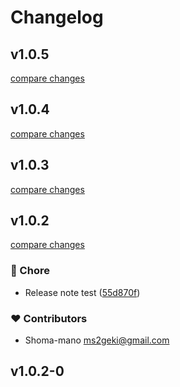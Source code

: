 # Changelog


## v1.0.5

[compare changes](https://github.com/shoma-mano/eas-config-ts/compare/v1.0.4...v1.0.5)

## v1.0.4

[compare changes](https://github.com/shoma-mano/eas-config-ts/compare/v1.0.3...v1.0.4)

## v1.0.3

[compare changes](https://github.com/shoma-mano/eas-config-ts/compare/v1.0.2...v1.0.3)

## v1.0.2

[compare changes](https://github.com/shoma-mano/eas-config-ts/compare/v1.0.2-0...v1.0.2)

### 🏡 Chore

- Release note test ([55d870f](https://github.com/shoma-mano/eas-config-ts/commit/55d870f))

### ❤️ Contributors

- Shoma-mano <ms2geki@gmail.com>

## v1.0.2-0

